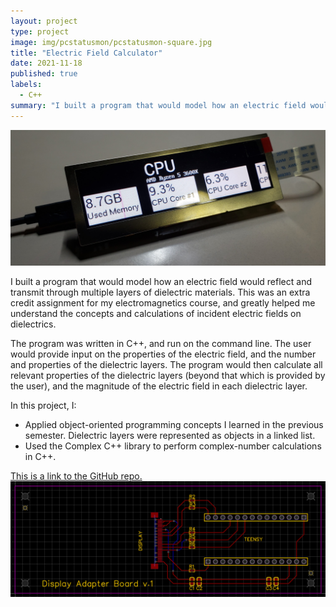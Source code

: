 ```yaml
---
layout: project
type: project
image: img/pcstatusmon/pcstatusmon-square.jpg
title: "Electric Field Calculator"
date: 2021-11-18
published: true
labels:
  - C++
summary: "I built a program that would model how an electric field would reflect and transmit through multiple layers of dielectric materials."
---
```


<img class="img-fluid" src="../img/pcstatusmon/pcstatusmon.jpg">

I built a program that would model how an electric field would reflect and transmit through multiple layers of dielectric materials. This was an extra credit assignment for my electromagnetics course, and greatly helped me understand the concepts and calculations of incident electric fields on dielectrics.

The program was written in C++, and run on the command line. The user would provide input on the properties of the electric field, and the number and properties of the dielectric layers. The program would then calculate all relevant properties of the dielectric layers (beyond that which is provided by the user), and the magnitude of the electric field in each dielectric layer. 

In this project, I:
- Applied object-oriented programming concepts I learned in the previous semester. Dielectric layers were represented as objects in a linked list.
- Used the Complex C++ library to perform complex-number calculations in C++.

[This is a link to the GitHub repo.](https://github.com/montoyaoa/EE371Calculator)
<img class="img-fluid" src="../img/pcstatusmon/pcb.png">
